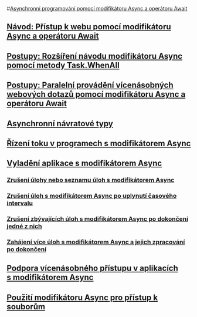 #[Asynchronní programování pomocí modifikátoru Async a operátoru Await](index.md)
## [Návod: Přístup k webu pomocí modifikátoru Async a operátoru Await](walkthrough-accessing-the-web-by-using-async-and-await.md)
## [Postupy: Rozšíření návodu modifikátoru Async pomocí metody Task.WhenAll](how-to-extend-the-async-walkthrough-by-using-task-whenall.md)
## [Postupy: Paralelní provádění vícenásobných webových dotazů pomocí modifikátoru Async a operátoru Await](how-to-make-multiple-web-requests-in-parallel-by-using-async-and-await.md)
## [Asynchronní návratové typy](async-return-types.md)
## [Řízení toku v programech s modifikátorem Async](control-flow-in-async-programs.md)
## [Vyladění aplikace s modifikátorem Async](fine-tuning-your-async-application.md)
### [Zrušení úlohy nebo seznamu úloh s modifikátorem Async](cancel-an-async-task-or-a-list-of-tasks.md)
### [Zrušení úloh s modifikátorem Async po uplynutí časového intervalu](cancel-async-tasks-after-a-period-of-time.md)
### [Zrušení zbývajících úloh s modifikátorem Async po dokončení jedné z nich](cancel-remaining-async-tasks-after-one-is-complete.md)
### [Zahájení více úloh s modifikátorem Async a jejich zpracování po dokončení](start-multiple-async-tasks-and-process-them-as-they-complete.md)
## [Podpora vícenásobného přístupu v aplikacích s modifikátorem Async](handling-reentrancy-in-async-apps.md)
## [Použití modifikátoru Async pro přístup k souborům](using-async-for-file-access.md)
